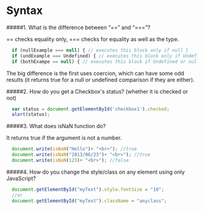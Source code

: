 Syntax
======

#####1. What is the difference between “==” and “===”?
  
  == checks equality only, 
  === checks for equality as well as the type.

```javascript
  if (nullExample === null) { // executes this block only if null }
  if (undExample === Undefined) { // executes this block only if Undefined }
  if (bothExampe == null) { // executes this block if Undefined or null }
```

The big difference is the first uses coercion, which can have some odd results (it returns true for a null or undefined comparison if they are either).

#####2. How do you get a Checkbox's status? (whether it is checked or not)

```javascript
  var status = document.getElementById('checkbox1').checked; 
  alert(status); 
```
  
#####3. What does isNaN function do? 

  It returns true if the argument is not a number.

```javascript
  document.write(isNaN("Hello")+ "<br>"); //true
  document.write(isNaN("2013/06/23")+ "<br>"); //true
  document.write(isNaN(123)+ "<br>"); //false
```

#####4. How do you change the style/class on any element using only JavaScript? 

```javascript
  document.getElementById("myText").style.fontSize = "10";
  //or
  document.getElementById("myText").className = "anyclass"; 
```